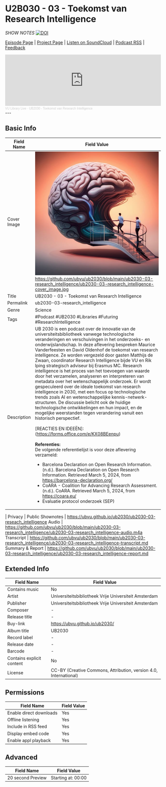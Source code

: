 # U2B030 - 03 - Toekomst van Research Intelligence
*SHOW NOTES*
[![DOI](https://zenodo.org/badge/679753673.svg)](https://zenodo.org/doi/10.5281/zenodo.10666049)

[Episode Page](https://ubvu.github.io/ub2030/ub2030-??-???) | [Project Page](https://ubvu.github.io/ub2030/) | [Listen on SoundCloud](https://soundcloud.com/vu-library-live/sets/ub2030-the-future-of-research-libraries) | [Podcast RSS](https://feeds.soundcloud.com/users/soundcloud:users:527805591/sounds.rss) | [Feedback](https://forms.office.com/e/KX08BEenpu)

<iframe width="100%" height="166" scrolling="no" frameborder="no" allow="autoplay" src="https://w.soundcloud.com/player/?url=https%3A//api.soundcloud.com/tracks/1667527863%3Fsecret_token%3Ds-3DCmONFbBdL&color=%230077b3&auto_play=false&hide_related=false&show_comments=true&show_user=true&show_reposts=false&show_teaser=true"></iframe><div style="font-size: 10px; color: #cccccc;line-break: anywhere;word-break: normal;overflow: hidden;white-space: nowrap;text-overflow: ellipsis; font-family: Interstate,Lucida Grande,Lucida Sans Unicode,Lucida Sans,Garuda,Verdana,Tahoma,sans-serif;font-weight: 100;"><a href="https://soundcloud.com/vu-library-live" title="VU Library Live" target="_blank" style="color: #cccccc; text-decoration: none;">VU Library Live</a> · <a href="https://soundcloud.com/vu-library-live/ub2030-research_intelligence/s-3DCmONFbBdL" title="UB2030 - Toekomst van Research Intelligence" target="_blank" style="color: #cccccc; text-decoration: none;">UB2030 - Toekomst van Research Intelligence</a></div>
---

## Basic Info

| Field Name       | Field Value    |
| ---              | ---            |
| Cover Image      | ![cover image](ub2030-03-research_intelligence-cover_image.jpg) <br/>https://github.com/ubvu/ub2030/blob/main/ub2030-03-research_intelligence/ub2030-03-research_intelligence-cover_image.jpg |
| Title            | UB2030 - 03 - Toekomst van Research Intelligence |
| Permalink        | ub2030-03-research_intelligence |
| Genre            | Science |
| Tags             | #Podcast #UB2030 #Libraries #Futuring #ResearchIntelligence|
| Description      | UB 2030 is een podcast over de innovatie van de universiteitsbibliotheek vanwege technologische veranderingen en verschuivingen in het onderzoeks- en onderwijslandschap. In deze aflevering bespreken Maurice Vanderfeesten en David Oldenhof de toekomst van research intelligence. Ze worden vergezeld door gasten Matthijs de Zwaan, coordinator Research Intelligence bijde VU en Rik Iping strategisch adviseur bij Erasmus MC. Research intelligence is het proces van het toevoegen van waarde door het verzamelen, analyseren en interpreteren van metadata over het wetenschappelijk onderzoek. Er wordt gespeculeerd over de ideale toekomst van research intelligence in 2030, met een focus op technologische trends zoals AI en wetenschappelijke kennis-netwerk-structuren. De discussie belicht ook de huidige technologische ontwikkelingen en hun impact, en de mogelijke weerstanden tegen verandering vanuit een historisch perspectief. <br/><br/> [REACTIES EN IDEEËN]:(https://forms.office.com/e/KX08BEenpu) <br/> <br/> **Referenties:**<br/>  De volgende referentielijst is voor deze aflevering verzameld: <ul> <li>Barcelona Declaration on Open Research Information. (n.d.). Barcelona Declaration on Open Research Information. Retrieved March 5, 2024, from <a href="https://barcelona-declaration.org/">https://barcelona-declaration.org/</a></li> <li>CoARA - Coalition for Advancing Research Assessment. (n.d.). CoARA. Retrieved March 5, 2024, from <a href="https://coara.eu/">https://coara.eu/</a></li> <li>Evaluatie protocol onderzoek (SEP) | Universiteiten van Nederland. (n.d.). Retrieved March 5, 2024, from <a href="https://www.universiteitenvannederland.nl/onderwerpen/onderzoek/evaluatie-protocol-onderzoek-sep">https://www.universiteitenvannederland.nl/onderwerpen/onderzoek/evaluatie-protocol-onderzoek-sep</a></li> <li>Harnessing the Metric Tide: Indicators, infrastructures &amp; priorities for UK responsible research assessment. (n.d.). Retrieved March 5, 2024, from <a href="https://rori.figshare.com/articles/report/Harnessing_the_Metric_Tide/21701624">https://rori.figshare.com/articles/report/Harnessing_the_Metric_Tide/21701624</a></li> <li>Introduction about RINN - Research Intelligence Network Netherlands. (n.d.). Retrieved March 5, 2024, from <a href="https://www.researchintelligence.nl/">https://www.researchintelligence.nl/</a></li> <li>Research Intelligence—Erasmus MC. (n.d.). Retrieved March 5, 2024, from <a href="https://www.erasmusmc.nl/en/research/research-intelligence">https://www.erasmusmc.nl/en/research/research-intelligence</a></li> <li>Team Research Intelligence makes impact visible. (n.d.). Vrije Universiteit Amsterdam. Retrieved March 5, 2024, from <a href="https://vu.nl/en/about-vu/divisions/university-library/more-about/team-research-intelligence-makes-impact-visible">https://vu.nl/en/about-vu/divisions/university-library/more-about/team-research-intelligence-makes-impact-visible</a></li> </ul>
 |
Privacy          | Public
Shownotes        | <https://ubvu.github.io/ub2030/ub2030-03-reseach_intelligence>
Audio            | <https://github.com/ubvu/ub2030/blob/main/ub2030-03-research_intelligence/ub2030-03-research_intelligence-audio.m4a>
Transcript       | <https://github.com/ubvu/ub2030/blob/main/ub2030-03-research_intelligence/ub2030-03-research_intelligence-transcript.md>
Summary & Report | <https://github.com/ubvu/ub2030/blob/main/ub2030-03-research_intelligence/ub2030-03-research_intelligence-report.md>


## Extended Info

  Field Name                 | Field Value 
  --------------------------  | -------------------------------------------------------------------
  Contains music              | No
  Artist                      | Universiteitsbibliotheek Vrije Universiteit Amsterdam
  Publisher                   | Universiteitsbibliotheek Vrije Universiteit Amsterdam
  Composer                    | \-
  Release title               | \-
  Buy-link                    | <https://ubvu.github.io/ub2030/>
  Album title                 | UB2030
  Record label                | \-
  Release date                | \-
  Barcode                     | \-
  Contains explicit content   | No
  License                     | CC-BY (Creative Commons, Attribution, version 4.0, International)

## Permissions


  Field Name               | Field Value
  -------------------------| -------------
  Enable direct downloads  | Yes
  Offline listening        | Yes
  Include in RSS feed      | Yes
  Display embed code       | Yes
  Enable appl playback     | Yes
                            

## Advanced


  Field Name         | Field Value
  -------------------| --------------------
  20 second Preview  | Starting at: 00:00
